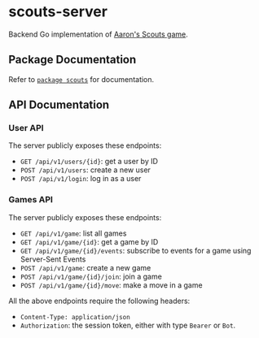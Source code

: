 # scouts-server

Backend Go implementation of [Aaron's Scouts game](https://github.com/AaronLieb/Scouts).

## Package Documentation

Refer to [`package scouts`](https://godoc.org/libdb.so/scouts-server/scouts) for documentation.

## API Documentation

### User API

The server publicly exposes these endpoints:

- `GET /api/v1/users/{id}`: get a user by ID
- `POST /api/v1/users`: create a new user
- `POST /api/v1/login`: log in as a user  

### Games API

The server publicly exposes these endpoints:

- `GET /api/v1/game`: list all games
- `GET /api/v1/game/{id}`: get a game by ID
- `GET /api/v1/game/{id}/events`: subscribe to events for a game using Server-Sent Events
- `POST /api/v1/game`: create a new game
- `POST /api/v1/game/{id}/join`: join a game
- `POST /api/v1/game/{id}/move`: make a move in a game

All the above endpoints require the following headers:

- `Content-Type: application/json`
- `Authorization`: the session token, either with type `Bearer` or `Bot`.

